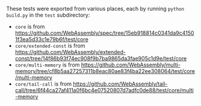 These tests were exported from various places, each by running `python build.py` in the `test` subdirectory:

* `core` is from https://github.com/WebAssembly/spec/tree/15eb918814c0341da9c41501f3ea5d33c1e79b6f/test/core
* `core/extended-const` is from https://github.com/WebAssembly/extended-const/tree/14f86b93f74ec908f9b7ba9865da3fae905c1d9e/test/core
* `core/multi-memory` is from https://github.com/WebAssembly/multi-memory/tree/cf8b5aa27257311b8eac80ae83f4ba22ee308064/test/core/multi-memory
* `core/tail-call` is from https://github.com/WebAssembly/tail-call/tree/6f44ca27af411a0f6bc4e07520807d7adfc0de88/test/core/multi-memory
